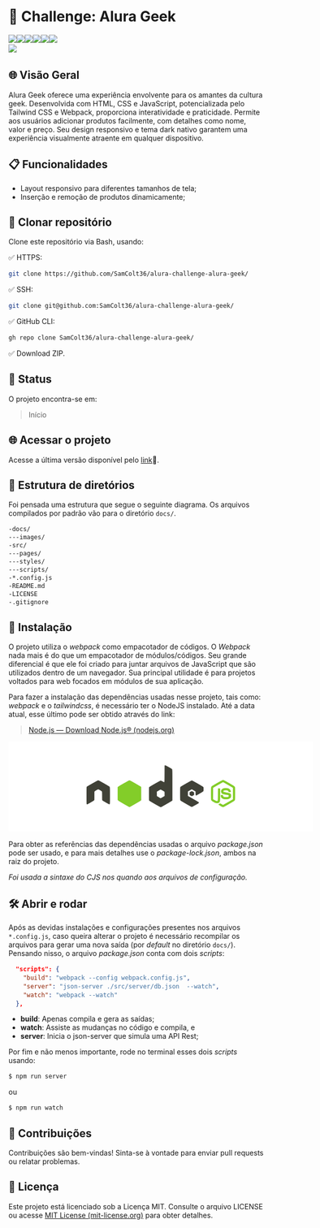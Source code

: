 # 🚀 Challenge: Alura Geek

![](https://img.shields.io/badge/JavaScript-F7DF1E?style=for-the-badge&logo=javascript&logoColor=black)![](https://img.shields.io/badge/HTML5-E34F26?style=for-the-badge&logo=html5&logoColor=white)![](https://img.shields.io/badge/CSS3-1572B6?style=for-the-badge&logo=css3&logoColor=white)![](https://img.shields.io/badge/Tailwind_CSS-38B2AC?style=for-the-badge&logo=tailwind-css&logoColor=white)![](https://img.shields.io/badge/Visual_Studio-5C2D91?style=for-the-badge&logo=visual%20studio&logoColor=white)![](https://img.shields.io/badge/jQuery-0769AD?style=for-the-badge&logo=jquery&logoColor=white)  
<img src="https://i.gifer.com/S0S.gif" height="250"></img>

## 🌐 Visão Geral

Alura Geek oferece uma experiência envolvente para os amantes da cultura geek. Desenvolvida com HTML, CSS e JavaScript, potencializada pelo Tailwind CSS e Webpack, proporciona interatividade e praticidade. Permite aos usuários adicionar produtos facilmente, com detalhes como nome, valor e preço. Seu design responsivo e tema dark nativo garantem uma experiência visualmente atraente em qualquer dispositivo.

## 📋 Funcionalidades

- Layout responsivo para diferentes tamanhos de tela;
- Inserção e remoção de produtos dinamicamente;

## 📁 Clonar repositório

Clone este repositório via Bash, usando:

✅ HTTPS:

```bash
git clone https://github.com/SamColt36/alura-challenge-alura-geek/
```

✅ SSH:

```bash
git clone git@github.com:SamColt36/alura-challenge-alura-geek/
```

✅ GitHub CLI:

```bash
gh repo clone SamColt36/alura-challenge-alura-geek/
```

✅ Download ZIP.

## 📶 Status

O projeto encontra-se em:

> Início

## 🌐 Acessar o projeto

Acesse a última versão disponível pelo [link](https://samcolt36.github.io/alura-challenge-alura-geek/)🔗.

## 📂 Estrutura de diretórios

Foi pensada uma estrutura que segue o seguinte diagrama. Os arquivos compilados por padrão vão para o diretório `docs/`.

    -docs/
    ---images/
    -src/
    ---pages/
    ---styles/
    ---scripts/
    -*.config.js
    -README.md
    -LICENSE
    -.gitignore

## 🔧 Instalação

O projeto utiliza o _webpack_ como empacotador de códigos. O _Webpack_ nada mais é do que um empacotador de módulos/códigos. Seu grande diferencial é que ele foi criado para juntar arquivos de JavaScript que são utilizados dentro de um navegador. Sua principal utilidade é para projetos voltados para web focados em módulos de sua aplicação.

Para fazer a instalação das dependências usadas nesse projeto, tais como: _webpack_ e o _tailwindcss_, é necessário ter o NodeJS instalado. Até a data atual, esse último pode ser obtido através do link:

> [Node.js — Download Node.js® (nodejs.org)](https://nodejs.org/en/download)

<img title="a Node" alt="Banner NodeJs" src="./docs/images/node-banner.png"
style="max-width: 600px">

Para obter as referências das dependências usadas o arquivo _package.json_ pode ser usado, e para mais detalhes use o _package-lock.json_, ambos na raiz do projeto.

_Foi usada a sintaxe do CJS nos quando aos arquivos de configuração._

## 🛠️ Abrir e rodar

Após as devidas instalações e configurações presentes nos arquivos `*.config.js`, caso queira alterar o projeto é necessário recompilar os arquivos para gerar uma nova saída (por _default_ no diretório `docs/`). Pensando nisso, o arquivo _package.json_ conta com dois _scripts_:

```json
  "scripts": {
    "build": "webpack --config webpack.config.js",
    "server": "json-server ./src/server/db.json  --watch",
    "watch": "webpack --watch"
  },
```

- **build**: Apenas compila e gera as saídas;
- **watch**: Assiste as mudanças no código e compila, e
- **server**: Inicia o json-server que simula uma API Rest;

Por fim e não menos importante, rode no terminal esses dois _scripts_ usando:

```bash
$ npm run server
```

ou

```bash
$ npm run watch
```

## 👥 Contribuições

Contribuições são bem-vindas! Sinta-se à vontade para enviar pull requests ou relatar problemas.

## 📄 Licença

Este projeto está licenciado sob a Licença MIT. Consulte o arquivo LICENSE ou acesse [MIT License (mit-license.org)](https://mit-license.org/) para obter detalhes.
